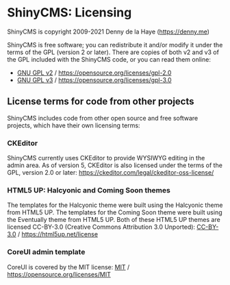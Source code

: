# ShinyCMS: Licensing

ShinyCMS is copyright 2009-2021 Denny de la Haye (https://denny.me)

ShinyCMS is free software; you can redistribute it and/or modify it under the terms of the GPL (version 2 or later). There are copies of both v2 and v3 of the GPL included with the ShinyCMS code, or you can read them online:
* [GNU GPL v2](gnu-gpl-v2.0.md) / https://opensource.org/licenses/gpl-2.0
* [GNU GPL v3](gnu-gpl-v3.0.md) / https://opensource.org/licenses/gpl-3.0


## License terms for code from other projects

ShinyCMS includes code from other open source and free software projects, which have their own licensing terms:

### CKEditor

ShinyCMS currently uses CKEditor to provide WYSIWYG editing in the admin area. As of version 5, CKEditor is also licensed under the terms of the GPL, version 2.0 or later: https://ckeditor.com/legal/ckeditor-oss-license/

### HTML5 UP: Halcyonic and Coming Soon themes

The templates for the Halcyonic theme were built using the Halcyonic theme from HTML5 UP. The templates for the Coming Soon theme were built using the Eventually theme from HTML5 UP. Both of these HTML5 UP themes are licensed CC-BY-3.0 (Creative Commons Attribution 3.0 Unported): [CC-BY-3.0](cc-by-3.0.txt) / https://html5up.net/license

### CoreUI admin template

CoreUI is covered by the MIT license: [MIT](mit.md) / https://opensource.org/licenses/MIT
